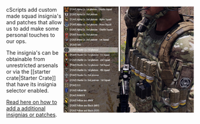 <img align="right" width="350" src="https://github.com/7Cav/cScripts/blob/master/resourses/wikigfx/Insignia_Arsenal.png">cScripts add custom made squad insignia's and patches that allow us to add make some personal touches to our ops.

The insignia's can be obtainable from unrestricted arsenals or via the [[starter crate|Starter Crate]] that have its insignia selector enabled. 

[Read here on how to add a additional insignias or patches](https://github.com/7Cav/cScripts/wiki/How-to-add-a-insignia). 